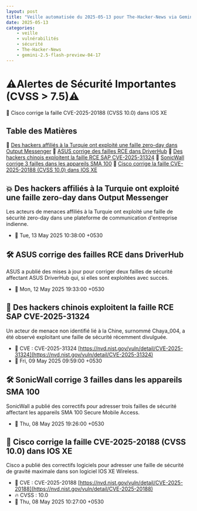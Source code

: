 ```yaml
---
layout: post
title: "Veille automatisée du 2025-05-13 pour The-Hacker-News via Gemini gemini-2.5-flash-preview-04-17"
date: 2025-05-13
categories:
    - veille
    - vulnérabilités
    - sécurité
    - The-Hacker-News
    - gemini-2.5-flash-preview-04-17
---
```

# ⚠️Alertes de Sécurité Importantes (CVSS > 7.5)⚠️
🚨 Cisco corrige la faille CVE-2025-20188 (CVSS 10.0) dans IOS XE

## Table des Matières
📜 [Des hackers affiliés à la Turquie ont exploité une faille zero-day dans Output Messenger](https://thehackernews.com/2025/05/turkiye-hackers-exploited-output.html)
📜 [ASUS corrige des failles RCE dans DriverHub](https://thehackernews.com/2025/05/asus-patches-driverhub-rce-flaws.html)
📜 [Des hackers chinois exploitent la faille RCE SAP CVE-2025-31324](https://thehackernews.com/2025/05/chinese-hackers-exploit-sap-rce-flaw.html)
📜 [SonicWall corrige 3 failles dans les appareils SMA 100](https://thehackernews.com/2025/05/sonicwall-patches-3-flaws-in-sma-100.html)
📜 [Cisco corrige la faille CVE-2025-20188 (CVSS 10.0) dans IOS XE](https://thehackernews.com/2025/05/cisco-patches-cve-2025-20188-100-cvss.html)

## 💥 Des hackers affiliés à la Turquie ont exploité une faille zero-day dans Output Messenger
Les acteurs de menaces affiliés à la Turquie ont exploité une faille de sécurité zero-day dans une plateforme de communication d'entreprise indienne.
* 📅 Tue, 13 May 2025 10:38:00 +0530

## 🛠️ ASUS corrige des failles RCE dans DriverHub
ASUS a publié des mises à jour pour corriger deux failles de sécurité affectant ASUS DriverHub qui, si elles sont exploitées avec succès.
* 📅 Mon, 12 May 2025 19:33:00 +0530

## 🐛 Des hackers chinois exploitent la faille RCE SAP CVE-2025-31324
Un acteur de menace non identifié lié à la Chine, surnommé Chaya_004, a été observé exploitant une faille de sécurité récemment divulguée.
* 🔗 CVE : CVE-2025-31324 [https://nvd.nist.gov/vuln/detail/CVE-2025-31324](https://nvd.nist.gov/vuln/detail/CVE-2025-31324)
* 📅 Fri, 09 May 2025 09:59:00 +0530

## 🛠️ SonicWall corrige 3 failles dans les appareils SMA 100
SonicWall a publié des correctifs pour adresser trois failles de sécurité affectant les appareils SMA 100 Secure Mobile Access.
* 📅 Thu, 08 May 2025 19:26:00 +0530

## 🚨 Cisco corrige la faille CVE-2025-20188 (CVSS 10.0) dans IOS XE
Cisco a publié des correctifs logiciels pour adresser une faille de sécurité de gravité maximale dans son logiciel IOS XE Wireless.
* 🔗 CVE : CVE-2025-20188 [https://nvd.nist.gov/vuln/detail/CVE-2025-20188](https://nvd.nist.gov/vuln/detail/CVE-2025-20188)
* 🔥 CVSS : 10.0
* 📅 Thu, 08 May 2025 10:27:00 +0530